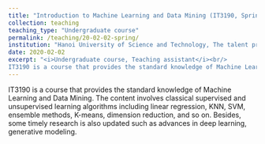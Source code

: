 ```yaml
---
title: "Introduction to Machine Learning and Data Mining (IT3190, Spring 2020)"
collection: teaching
teaching_type: "Undergraduate course"
permalink: /teaching/20-02-02-spring/ 
institution: "Hanoi University of Science and Technology, The talent program of Information Technology"
date: 2020-02-02
excerpt: "<i>Undergraduate course, Teaching assistant</i><br/>
IT3190 is a course that provides the standard knowledge of Machine Learning and Data Mining."
---
```


IT3190 is a course that provides the standard knowledge of Machine Learning and Data Mining. The content involves classical supervised and unsupervised learning algorithms including linear regression, KNN, SVM, ensemble methods, K-means, dimension reduction, and so on. Besides, some timely research is also updated such as advances in deep learning, generative modeling.
